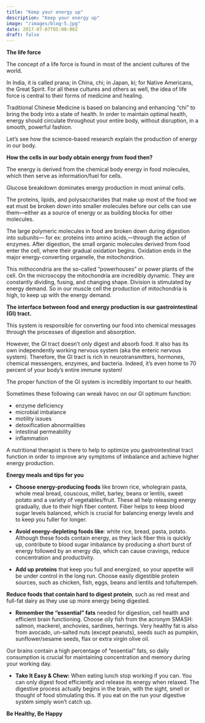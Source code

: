 ```yaml
---
title: "Keep your energy up"
description: "Keep your energy up"
image: "/images/blog-5.jpg"
date: 2017-07-07T05:00:00Z
draft: false
---
```

**The life force**

The concept of a life force is found in most of the ancient cultures of the world.

In India, it is called prana; in China, chi; in Japan, ki; for Native Americans, the Great Spirit. For all these cultures and others as well, the idea of life force is central to their forms of medicine and healing.

Traditional Chinese Medicine is based on balancing and enhancing “chi” to bring the body into a state of health. In order to maintain optimal health, energy should circulate throughout your entire body, without disruption, in a smooth, powerful fashion.

Let’s see how the science-based research explain the production of energy in our body.

**How the cells in our body obtain energy from food then?​**

The energy is derived from the chemical body energy in food molecules, which then serve as information/fuel for cells.

Glucose breakdown dominates energy production in most animal cells.

The proteins, lipids, and polysaccharides that make up most of the food we eat must be broken down into smaller molecules before our cells can use them—either as a source of energy or as building blocks for other molecules.

The large polymeric molecules in food are broken down during digestion into subunits— for ex: proteins into amino acids,—through the action of enzymes. After digestion, the small organic molecules derived from food enter the cell, where their gradual oxidation begins. Oxidation ends in the major energy-converting organelle, the mitochondrion.

This mithocondria are the so-called “powerhouses” or power plants of the cell. On the microscopy the mitochondria are incredibly dynamic. They are constantly dividing, fusing, and changing shape. Division is stimulated by energy demand. So in our muscle cell the production of mitochondria is high, to keep up with the energy demand.


**The interface between food and energy production is our gastrointestinal (GI) tract.**

This system is responsible for converting our food into chemical messages through the processes of digestion and absorption.

However, the GI tract doesn’t only digest and absorb food. It also has its own independently working nervous system (aka the enteric nervous system).  Therefore, the GI tract is rich in neurotransmitters, hormones, chemical messengers, enzymes, and bacteria. Indeed, it’s even home to 70 percent of your body’s entire immune system!

The proper function of the GI system is incredibly important to our health.

Sometimes these following can wreak havoc on our GI optimum function:

- enzyme deficiency
- microbial imbalance
- motility issues
- detoxification abnormalities
- intestinal permeability
- inflammation

A nutritional therapist is there to help to optimize you gastrointestinal tract function in order to improve any symptoms of imbalance and achieve higher energy production.

**Energy meals and tips for you**

- **Choose energy-producing foods** like brown rice, wholegrain pasta, whole meal bread, couscous, millet, barley, beans or lentils, sweet potato and a variety of vegetables/fruit.
These all help releasing energy gradually, due to their high fiber content. Fiber helps to keep blood sugar levels balanced, which is crucial for balancing energy levels and to keep you fuller for longer.

- **Avoid energy-depleting foods like**: white rice, bread, pasta, potato.
Although these foods contain energy, as they lack fiber this is quickly up, contribute to blood sugar imbalance by producing a short burst of energy followed by an energy dip, which can cause cravings, reduce concentration and productivity.

- **Add up proteins** that keep you full and energized, so your appetite will be under control in the long run.
Choose easily digestible protein sources, such as chicken, fish, eggs, beans and lentils and tofu/tempeh.

**Reduce foods that contain hard to digest protein**, such as red meat and full-fat dairy as they use up more energy being digested.

- **Remember the “essential” fats** needed for digestion, cell health and efficient brain functioning.
Choose oily fish from the acronym SMASH: salmon, mackerel, anchovies, sardines, herrings. Very healthy fat is also from avocado, un-salted nuts (except peanuts), seeds such as pumpkin, sunflower/sesame seeds, flax or extra virgin olive oil.

Our brains contain a high percentage of “essential” fats, so daily consumption is crucial for maintaining concentration and memory during your working day.

- **Take It Easy & Chew:​**
When eating lunch stop working if you can. You can only digest food efficiently and release its energy when relaxed. The digestive process actually begins in the brain, with the sight, smell or thought of food stimulating this. If you eat on the run your digestive system simply won’t catch up.

 **Be Healthy, Be Happy**
